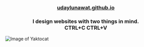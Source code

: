 <h3 align="center">
  <a href="https://udaylunawat.github.io/">udaylunawat.github.io</a>
</h3>

<h3 align="center">
  <a>I design websites with two things in mind.</a> <br/>
   <a>CTRL+C  CTRL+V</a>
</h3>



![Image of Yaktocat](https://octodex.github.com/images/yaktocat.png)

